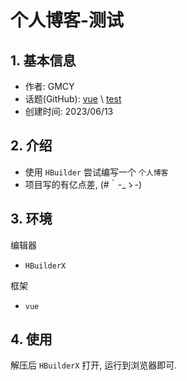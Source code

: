 # 个人博客-测试

## 1. 基本信息

- 作者: GMCY
- 话题(GitHub): [vue](https://github.com/topics/vue) \ [test](https://github.com/topics/test)
- 创建时间: 2023/06/13

## 2. 介绍

- 使用 `HBuilder` 尝试编写一个 `个人博客`
- 项目写的有亿点差, (#｀-_ゝ-)

## 3. 环境

编辑器
- `HBuilderX`


框架
- `vue`

## 4. 使用

解压后 `HBuilderX` 打开, 运行到浏览器即可.